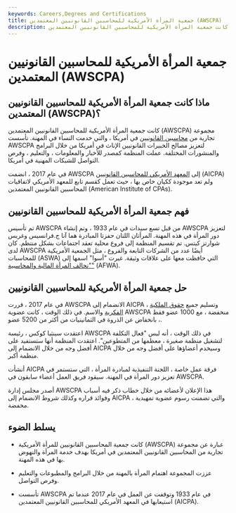 ```yaml
---
keywords: Careers,Degrees and Certifications
title: جمعية المرأة الأمريكية للمحاسبين القانونيين المعتمدين (AWSCPA)
description: كانت جمعية المرأة الأمريكية للمحاسبين القانونيين المعتمدين (AWSCPA) مجموعة تجارية من المحاسبين القانونيين المعتمدين في أمريكا التي خدمت النساء في هذه المهنة.
---
```


# جمعية المرأة الأمريكية للمحاسبين القانونيين المعتمدين (AWSCPA)
## ماذا كانت جمعية المرأة الأمريكية للمحاسبين القانونيين المعتمدين (AWSCPA)؟

كانت جمعية المرأة الأمريكية للمحاسبين القانونيين المعتمدين (AWSCPA) مجموعة تجارية من [محاسبين القانونيين](/cpa) في أمريكا ، والتي خدمت النساء في المهنة. تأسست AWSCPA لتعزيز مصالح الخبيرات القانونيين الإناث في أمريكا من خلال البرامج والمنشورات المختلفة. عملت المنظمة كمصدر للأخبار والمعلومات ، والتعليم ، وفرص التواصل للشبكات المهنية في أمريكا.

في عام 2017 ، انضمت AWSCPA إلى [المعهد الأمريكي للمحاسبين القانونيين](/american-institute-of-certified-public-accountants) (AICPA) ولم تعد موجودة ككيان خاص بها ، حيث تعمل كقسم تابع للمعهد الأمريكي لاتفاقيات المحاسبين القانونيين المعتمدين (American Institute of CPAs).

## فهم جمعية المرأة الأمريكية للمحاسبين القانونيين

تم تأسيس AWSCPA من قبل تسع سيدات في عام 1933 ، وتم إنشاء AWSCPA لتعزيز دور المرأة في هذه المهنة. المرأتان اللتان حفزتا المبادرة هما آنا ج.فرانسيس وغريس شوارتز كيتس. تم تقسيم المنظمة إلى فروع محلية تعقد اجتماعات بشكل منتظم. كان لدى AWSCPA أيضًا عدد من الشركات التابعة والفروع ، مثل الجمعية الأمريكية للمحاسبات (ASWA) التي حافظت معها على علاقات وثيقة. غيرت "أسوا" اسمها إلى ["تحالف المرأة المالية والمحاسبية"](/american-society-women-accountants-aswa) (AFWA).

## حل جمعية المرأة الأمريكية للمحاسبين القانونيين

في عام 2017 ، قررت AWSCPA الانضمام إلى AICPA ، وتسليم جميع [حقوق الملكية الفكرية](/intellectualproperty) والاسم. في ذلك الوقت ، كانت عضوية AWSCPA منخفضة ، مع 1000 عضو فقط ، بانخفاض عن الذروة في الثمانينيات من أكثر من 5200 عضو.

اعتقدت سينثيا كوكس ، رئيسة AWSCPA في ذلك الوقت ، أنه ليس "فعال التكلفة لتشغيل منظمة صغيرة ، معظمها من المتطوعين". اعتقدت المنظمة أنها ستستفيد على أفضل وجه من خلال الانضمام إلى AICPA وسيخدم أعضاؤها على أفضل وجه من خلال منظمة أكبر.

أنشأت AICPA فرقة عمل خاصة ، اللجنة التنفيذية لمبادرة المرأة ، التي ستستمر في تعزيز دور المرأة في المهنة. سيقود فريق العمل أعضاء سابقون في AWSCPA.

أصدر مجلس إدارة AWSCPA هذا الإعلان لأعضائه من خلال خطاب ذكر فيه أسباب وفوائد قراره وكذلك شروط الانضمام إلى AICPA ، والتي تضمنت رسوم عضوية تمهيدية مخفضة.

## يسلط الضوء

- كانت جمعية المحاسبين القانونيين للمرأة الأمريكية (AWSCPA) عبارة عن مجموعة تجارية من المحاسبين القانونيين المعتمدين في أمريكا بهدف خدمة المرأة والنهوض بها في هذه المهنة.

- عززت المجموعة اهتمام المرأة بالمهنة من خلال البرامج والمطبوعات والتعليم وفرص التواصل.

- تأسست AWSCPA في عام 1933 وتوقفت عن العمل في عام 2017 عندما تم استيعابها في المعهد الأمريكي للمحاسبين القانونيين المعتمدين (AICPA).

